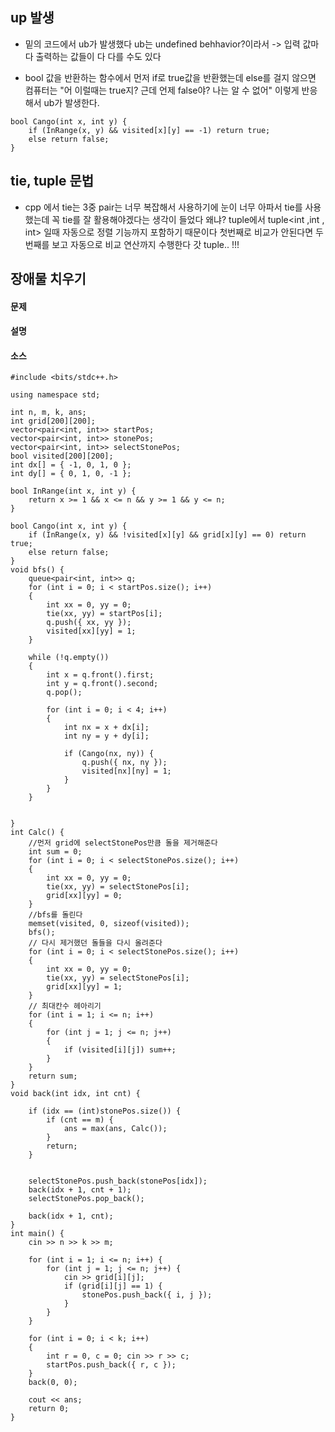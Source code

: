 ## up 발생

- 밑의 코드에서 ub가 발생했다 ub는 undefined behhavior?이라서 -> 입력 값마다 출력하는 값들이 다 다를 수도 있다

- bool 값을 반환하는 함수에서 먼저 if로  true값을 반환했는데 else를 걸지 않으면 컴퓨터는 "어 이럴때는 true지? 근데 언제 false야? 나는 알 수 없어" 이렇게 반응해서 ub가 발생한다.
````
bool Cango(int x, int y) {
	if (InRange(x, y) && visited[x][y] == -1) return true;
	else return false;
}
````



## tie, tuple 문법 

- cpp 에서 tie는  3중 pair는 너무 복잡해서 사용하기에 눈이 너무 아파서 tie를 사용했는데  꼭 tie를 잘 활용해야겠다는 생각이 들었다 왜냐?  tuple에서 tuple<int ,int , int> 일때 자동으로 정렬 기능까지 포함하기 때문이다 첫번째로 비교가 안된다면 두번째를 보고 자동으로 비교 연산까지 수행한다 갓 tuple.. !!!


## 장애물 치우기 


#### 문제 



#### 설명 



#### 소스 

````
#include <bits/stdc++.h>

using namespace std;

int n, m, k, ans;
int grid[200][200];
vector<pair<int, int>> startPos;
vector<pair<int, int>> stonePos;
vector<pair<int, int>> selectStonePos;
bool visited[200][200];
int dx[] = { -1, 0, 1, 0 };
int dy[] = { 0, 1, 0, -1 };

bool InRange(int x, int y) {
	return x >= 1 && x <= n && y >= 1 && y <= n;
}

bool Cango(int x, int y) {
	if (InRange(x, y) && !visited[x][y] && grid[x][y] == 0) return true;
	else return false;
}
void bfs() {
	queue<pair<int, int>> q;
	for (int i = 0; i < startPos.size(); i++)
	{
		int xx = 0, yy = 0;
		tie(xx, yy) = startPos[i];
		q.push({ xx, yy });
		visited[xx][yy] = 1;
	}

	while (!q.empty())
	{
		int x = q.front().first;
		int y = q.front().second;
		q.pop();

		for (int i = 0; i < 4; i++)
		{
			int nx = x + dx[i];
			int ny = y + dy[i];

			if (Cango(nx, ny)) {
				q.push({ nx, ny });
				visited[nx][ny] = 1;
			}
		}
	}

	
}
int Calc() {
	//먼저 grid에 selectStonePos만큼 돌을 제거해준다
	int sum = 0;
	for (int i = 0; i < selectStonePos.size(); i++)
	{
		int xx = 0, yy = 0;
		tie(xx, yy) = selectStonePos[i];
		grid[xx][yy] = 0;
	}
	//bfs를 돌린다 
	memset(visited, 0, sizeof(visited));
	bfs();
	// 다시 제거했던 돌들을 다시 올려준다 
	for (int i = 0; i < selectStonePos.size(); i++)
	{
		int xx = 0, yy = 0;
		tie(xx, yy) = selectStonePos[i];
		grid[xx][yy] = 1;
	}
	// 최대칸수 헤아리기 
	for (int i = 1; i <= n; i++)
	{
		for (int j = 1; j <= n; j++)
		{
			if (visited[i][j]) sum++;
		}
	}
	return sum;
}
void back(int idx, int cnt) {
	
	if (idx == (int)stonePos.size()) {
		if (cnt == m) {
			ans = max(ans, Calc());
		}
		return;
	}
	

	selectStonePos.push_back(stonePos[idx]);
	back(idx + 1, cnt + 1);
	selectStonePos.pop_back();

	back(idx + 1, cnt);
}
int main() {
	cin >> n >> k >> m;

	for (int i = 1; i <= n; i++) {
		for (int j = 1; j <= n; j++) {
			cin >> grid[i][j];
			if (grid[i][j] == 1) {
				stonePos.push_back({ i, j });
			}
		}
	}

	for (int i = 0; i < k; i++)
	{
		int r = 0, c = 0; cin >> r >> c;
		startPos.push_back({ r, c });
	}
	back(0, 0);

	cout << ans;
	return 0;
}
````